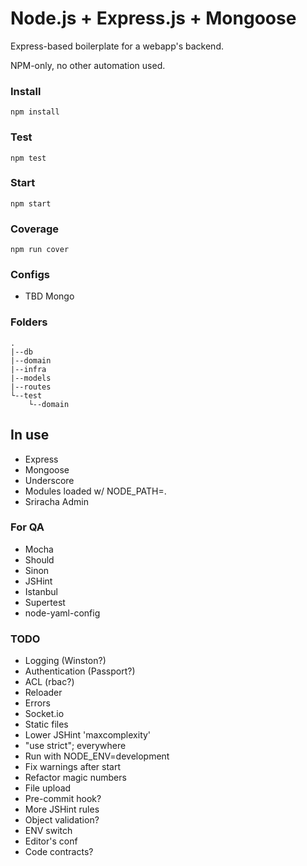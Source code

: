 # Node.js + Express.js + Mongoose

Express-based boilerplate for a webapp's backend.

NPM-only, no other automation used.

### Install

`npm install`

### Test

`npm test`

### Start

`npm start`

### Coverage

`npm run cover`

### Configs
- TBD Mongo

### Folders
```
.
|--db
|--domain
|--infra
|--models
|--routes
└--test
    └--domain
```

## In use
- Express
- Mongoose
- Underscore
- Modules loaded w/ NODE_PATH=.
- Sriracha Admin

### For QA
- Mocha
- Should
- Sinon
- JSHint
- Istanbul
- Supertest
- node-yaml-config

### TODO
- Logging (Winston?)
- Authentication (Passport?)
- ACL (rbac?)
- Reloader
- Errors
- Socket.io
- Static files
- Lower JSHint 'maxcomplexity'
- "use strict"; everywhere
- Run with NODE_ENV=development
- Fix warnings after start
- Refactor magic numbers
- File upload
- Pre-commit hook?
- More JSHint rules
- Object validation?
- ENV switch
- Editor's conf
- Code contracts?

